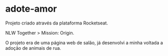 # adote-amor

Projeto criado através da plataforma Rocketseat.

NLW Together > Mission: Origin.

O projeto era de uma página web de salão, já desenvolvi a minha voltada a adoção de animais de rua.
